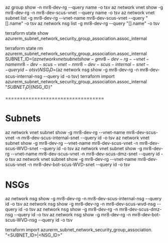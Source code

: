az group show -n mr8-dev-rg --query name -o tsv
az network vnet show -g mr8-dev-rg -n mr8-dev-scus-vnet --query name -o tsv
az network vnet subnet list -g mr8-dev-rg --vnet-name mr8-dev-scus-vnet --query "[].name" -o tsv
az network nsg list -g mr8-dev-rg --query "[].name" -o tsv




terraform state show azurerm_subnet_network_security_group_association.assoc_internal




terraform state rm azurerm_subnet_network_security_group_association.assoc_internal
SUBNET_ID=$(az network vnet subnet show -g mr8-dev-rg --vnet-name mr8-dev-scus-vnet -n mr8-dev-scus-internal-snet --query id -o tsv)
NSG_ID=$(az network nsg show -g mr8-dev-rg -n mr8-dev-scus-internal-nsg --query id -o tsv)
terraform import azurerm_subnet_network_security_group_association.assoc_internal "${SUBNET_ID}|${NSG_ID}"









==================================

# Subnets
az network vnet subnet show -g mr8-dev-rg --vnet-name mr8-dev-scus-vnet -n mr8-dev-scus-internal-snet --query id -o tsv
az network vnet subnet show -g mr8-dev-rg --vnet-name mr8-dev-scus-vnet -n mr8-dev-scus-WVD-snet --query id -o tsv
az network vnet subnet show -g mr8-dev-rg --vnet-name mr8-dev-scus-vnet -n mr8-dev-scus-dmz-snet --query id -o tsv
az network vnet subnet show -g mr8-dev-rg --vnet-name mr8-dev-scus-vnet -n mr8-dev-bot-scus-WVD-snet --query id -o tsv

# NSGs
az network nsg show -g mr8-dev-rg -n mr8-dev-scus-internal-nsg --query id -o tsv
az network nsg show -g mr8-dev-rg -n mr8-dev-scus-wvd-nsg --query id -o tsv
az network nsg show -g mr8-dev-rg -n mr8-dev-scus-dmz-nsg --query id -o tsv
az network nsg show -g mr8-dev-rg -n mr8-dev-bot-scus-WVD-nsg --query id -o tsv


terraform import azurerm_subnet_network_security_group_association.<NAME> \
"<SUBNET_ID>|<NSG_ID>"








